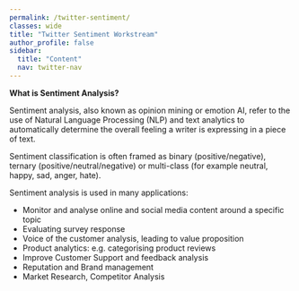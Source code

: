 ```yaml
---
permalink: /twitter-sentiment/
classes: wide
title: "Twitter Sentiment Workstream"
author_profile: false
sidebar:
  title: "Content"
  nav: twitter-nav
---
```


<b> What is Sentiment Analysis? </b>

Sentiment analysis, also known as opinion mining or emotion AI, refer to the use of Natural Language Processing (NLP) and text analytics to automatically determine the overall feeling a writer is expressing in a piece of text.

Sentiment classification is often framed as binary (positive/negative), ternary (positive/neutral/negative) or multi-class (for example neutral, happy, sad, anger, hate).

Sentiment analysis is used in many applications:
<ul>
  <li>
Monitor and analyse online and social media content around a specific topic
  </li>
  <li>
Evaluating survey response
  </li>
  <li>
Voice of the customer analysis, leading to value proposition
  </li>
  <li>
Product analytics: e.g. categorising product reviews
  </li>
  <li>
Improve Customer Support and feedback analysis
  </li>
  <li>
Reputation and Brand management
  </li>
  <li>
Market Research, Competitor Analysis
  </li>
</ul>

